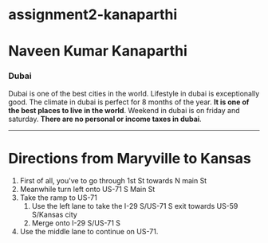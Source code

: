 # assignment2-kanaparthi

# Naveen Kumar Kanaparthi

### Dubai

Dubai is one of the best cities in the world. Lifestyle in dubai is exceptionally good. The climate in dubai is perfect for 8 months of the year. **It is one of the best places to live in the world**. Weekend in dubai is on friday and saturday. **There are no personal or income taxes in dubai**.

---

# Directions from Maryville to Kansas

1. First of all, you've to go through 1st St towards N main St
2. Meanwhile turn left onto US-71 S Main St
3. Take the ramp to US-71
    1. Use the left lane to take the I-29 S/US-71 S exit towards US-59 S/Kansas city 
    2. Merge onto I-29 S/US-71 S
4. Use the middle lane to continue on US-71.  
